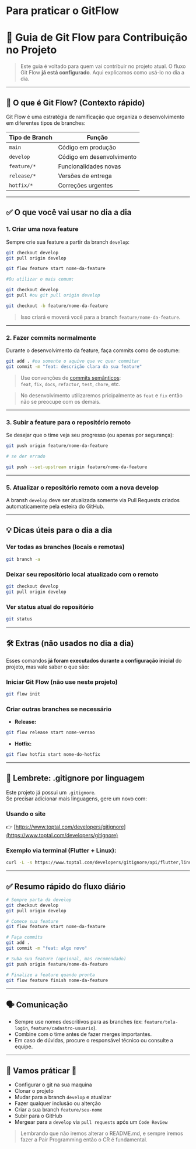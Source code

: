 # Para praticar o GitFlow

# 🧭 Guia de Git Flow para Contribuição no Projeto

> Este guia é voltado para quem vai contribuir no projeto atual. O fluxo Git Flow **já está configurado**. Aqui explicamos como usá-lo no dia a dia.

---

## 📌 O que é Git Flow? (Contexto rápido)

Git Flow é uma estratégia de ramificação que organiza o desenvolvimento em diferentes tipos de branches:

| Tipo de Branch | Função |
|----------------|--------|
| `main`         | Código em produção |
| `develop`      | Código em desenvolvimento |
| `feature/*`    | Funcionalidades novas |
| `release/*`    | Versões de entrega |
| `hotfix/*`     | Correções urgentes |

---

## ✅ O que você vai usar no dia a dia

### 1. Criar uma nova feature

Sempre crie sua feature a partir da branch `develop`:

```bash
git checkout develop
git pull origin develop

git flow feature start nome-da-feature

#Ou utilizar o mais comum:

git checkout develop
git pull #ou git pull origin develop

git checkout -b feature/nome-da-feature

```

> Isso criará e moverá você para a branch `feature/nome-da-feature`.

---

### 2. Fazer commits normalmente

Durante o desenvolvimento da feature, faça commits como de costume:

```bash
git add . #ou somente o aquivo que vc quer commitar
git commit -m "feat: descrição clara da sua feature"
```

> Use convenções de [commits semânticos](https://www.conventionalcommits.org/pt-br/v1.0.0/):  
> `feat`, `fix`, `docs`, `refactor`, `test`, `chore`, etc.

> No desenvolvimento utilizaremos pricipalmente as `feat` e `fix` então não se preocupe com os demais.

---

### 3. Subir a feature para o repositório remoto

Se desejar que o time veja seu progresso (ou apenas por segurança):

```bash
git push origin feature/nome-da-feature

# se der errado

git push --set-upstream origin feature/nome-da-feature
```

---


### 5. Atualizar o repositório remoto com a nova develop

A bransh `develop` deve ser atualizada somente via Pull Requests criados automaticamente pela esteira do GitHub.

---

## 💡 Dicas úteis para o dia a dia

### Ver todas as branches (locais e remotas)

```bash
git branch -a
```

### Deixar seu repositório local atualizado com o remoto

```bash
git checkout develop
git pull origin develop
```

### Ver status atual do repositório

```bash
git status
```

---

## 🛠️ Extras (não usados no dia a dia)

Esses comandos **já foram executados durante a configuração inicial** do projeto, mas vale saber o que são:

### Iniciar Git Flow (não use neste projeto)

```bash
git flow init
```

### Criar outras branches se necessário

- **Release:**

```bash
git flow release start nome-versao
```

- **Hotfix:**

```bash
git flow hotfix start nome-do-hotfix
```

---

## 📁 Lembrete: .gitignore por linguagem

Este projeto já possui um `.gitignore`.  
Se precisar adicionar mais linguagens, gere um novo com:

### Usando o site

👉 [https://www.toptal.com/developers/gitignore](https://www.toptal.com/developers/gitignore)

### Exemplo via terminal (Flutter + Linux):

```bash
curl -L -s https://www.toptal.com/developers/gitignore/api/flutter,linux -o .gitignore
```

---

## ✅ Resumo rápido do fluxo diário

```bash
# Sempre parta da develop
git checkout develop
git pull origin develop

# Comece sua feature
git flow feature start nome-da-feature

# Faça commits
git add .
git commit -m "feat: algo novo"

# Suba sua feature (opcional, mas recomendado)
git push origin feature/nome-da-feature

# Finalize a feature quando pronta
git flow feature finish nome-da-feature

```

---

## 🗣️ Comunicação

- Sempre use nomes descritivos para as branches (ex: `feature/tela-login`, `feature/cadastro-usuario`).
- Combine com o time antes de fazer merges importantes.
- Em caso de dúvidas, procure o responsável técnico ou consulte a equipe.

---

## 📘 Vamos práticar 🚀
- Configurar o git na sua maquina
- Clonar o projeto
- Mudar para a branch `develop` e atualizar
- Fazer qualquer inclusão ou alterção
- Criar a sua branch `feature/seu-nome`
- Subir para o GitHub
- Mergear para a `develop` via `pull requests` após um `Code Review`

> Lembrando que não iremos alterar o README.md, e sempre iremos fazer a Pair Programming então o CR é fundamental.